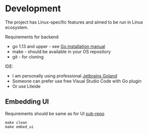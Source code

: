 # Development

The project has Linux-specific features and aimed to be run in Linux ecosystem.

Requirements for backend

* go 1.13 and upper - see [Go installation manual](https://golang.org/doc/install)
* make - should be available in your OS repository
* git - for cloning

IDE:

* I am personally using professional [Jetbrains Goland](https://www.jetbrains.com/go/)
* Someone can prefer use free Visual Studio Code with Go plugin
* Or use Liteide

## Embedding UI

Requirements should be same as for UI [sub-repo](https://github.com/reddec/trusted-cgi-ui)

```shell script
make clean
make embed_ui
```